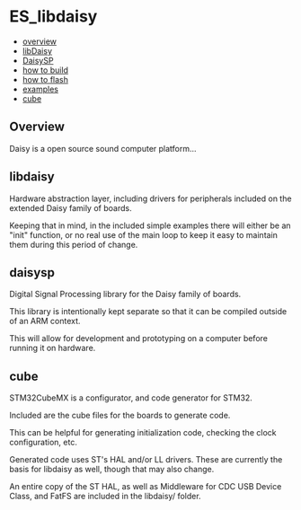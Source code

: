 

# ES_libdaisy
- [overview](#overview)
- [libDaisy](#libdaisy)
- [DaisySP](#daisysp)
- [how to build](https://github.com/andrewikenberry/ES_libdaisy/wiki/How-To-Build)
- [how to flash](https://github.com/andrewikenberry/ES_libdaisy/wiki/How-To-Flash)
- [examples](https://github.com/andrewikenberry/ES_libdaisy/tree/master/examples)
- [cube](#cube)

## Overview

Daisy is a open source sound computer platform...

## libdaisy

Hardware abstraction layer, including drivers for peripherals included on the extended Daisy family of boards.

Keeping that in mind, in the included simple examples there will either be an "init" function, or no real use of the main loop to keep it easy to maintain them during this period of change.

## daisysp

Digital Signal Processing library for the Daisy family of boards.

This library is intentionally kept separate so that it can be compiled outside of an ARM context. 

This will allow for development and prototyping on a computer before running it on hardware.

## cube

STM32CubeMX is a configurator, and code generator for STM32.

Included are the cube files for the boards to generate code.

This can be helpful for generating initialization code, checking the clock configuration, etc. 

Generated code uses ST's HAL and/or LL drivers. These are currently the basis for libdaisy as well, though that may also change.

An entire copy of the ST HAL, as well as Middleware for CDC USB Device Class, and FatFS are included in the libdaisy/ folder.
